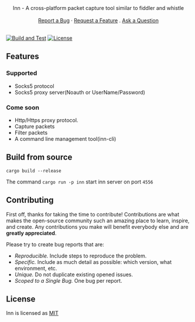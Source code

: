 
<div align="center">
  Inn - A cross-platform packet capture tool similar to fiddler and whistle

  <br />
  <br />
  <a href="https://github.com/black-mongo/inn/issues/new?assignees=&labels=&template=bug_report.md&title=">Report a Bug</a>
  ·
  <a href="https://github.com/black-mongo/inn/issues/new?assignees=&labels=&template=feature_request.md&title=">Request a Feature</a>
  .
  <a href="https://github.com/black-mongo/inn/issues/new?assignees=&labels=&template=feature_request.md&title=">Ask a Question</a>
<br />
<br />
</div>


[![Build and Test](https://github.com/black-mongo/inn/workflows/Build%20and%20Test/badge.svg)](https://github.com/black-mongo/inn/actions?query=workflows%3A%22Build+and+Test%22)
[![License](https://img.shields.io/badge/license-MIT-green.svg)](LICENSE)

## Features

### Supported

- Socks5 protocol
- Socks5 proxy server(Noauth or UserName/Password)

### Come soon

- Http/Https proxy protocol.
- Capture packets 
- Filter packets 
- A command line management tool(inn-cli) 

## Build from source

```shell
cargo build --release 
```
The command `cargo run -p inn` start inn server on port `4556` 

## Contributing

First off, thanks for taking the time to contribute! Contributions are what makes the open-source community such an amazing place to learn, inspire, and create. Any contributions you make will benefit everybody else and are **greatly appreciated**.

Please try to create bug reports that are:

- _Reproducible._ Include steps to reproduce the problem.
- _Specific._ Include as much detail as possible: which version, what environment, etc.
- _Unique._ Do not duplicate existing opened issues.
- _Scoped to a Single Bug._ One bug per report.


## License

Inn is licensed as [MIT](./LICENSE)
